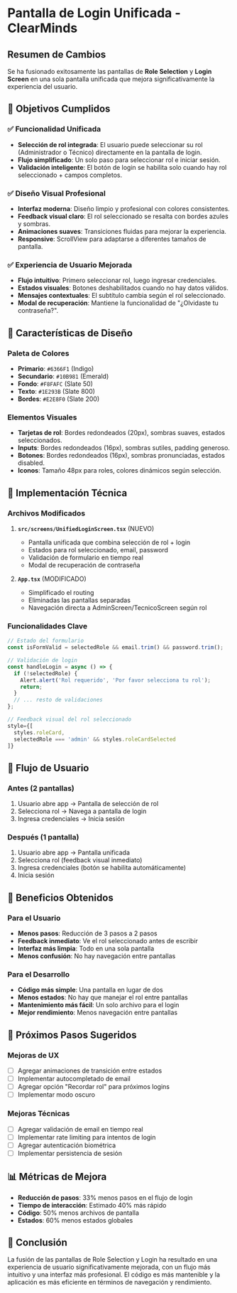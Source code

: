 # Pantalla de Login Unificada - ClearMinds

## Resumen de Cambios

Se ha fusionado exitosamente las pantallas de **Role Selection** y **Login Screen** en una sola pantalla unificada que mejora significativamente la experiencia del usuario.

## 🎯 Objetivos Cumplidos

### ✅ Funcionalidad Unificada
- **Selección de rol integrada**: El usuario puede seleccionar su rol (Administrador o Técnico) directamente en la pantalla de login.
- **Flujo simplificado**: Un solo paso para seleccionar rol e iniciar sesión.
- **Validación inteligente**: El botón de login se habilita solo cuando hay rol seleccionado + campos completos.

### ✅ Diseño Visual Profesional
- **Interfaz moderna**: Diseño limpio y profesional con colores consistentes.
- **Feedback visual claro**: El rol seleccionado se resalta con bordes azules y sombras.
- **Animaciones suaves**: Transiciones fluidas para mejorar la experiencia.
- **Responsive**: ScrollView para adaptarse a diferentes tamaños de pantalla.

### ✅ Experiencia de Usuario Mejorada
- **Flujo intuitivo**: Primero seleccionar rol, luego ingresar credenciales.
- **Estados visuales**: Botones deshabilitados cuando no hay datos válidos.
- **Mensajes contextuales**: El subtítulo cambia según el rol seleccionado.
- **Modal de recuperación**: Mantiene la funcionalidad de "¿Olvidaste tu contraseña?".

## 🎨 Características de Diseño

### Paleta de Colores
- **Primario**: `#6366F1` (Indigo)
- **Secundario**: `#10B981` (Emerald)
- **Fondo**: `#F8FAFC` (Slate 50)
- **Texto**: `#1E293B` (Slate 800)
- **Bordes**: `#E2E8F0` (Slate 200)

### Elementos Visuales
- **Tarjetas de rol**: Bordes redondeados (20px), sombras suaves, estados seleccionados.
- **Inputs**: Bordes redondeados (16px), sombras sutiles, padding generoso.
- **Botones**: Bordes redondeados (16px), sombras pronunciadas, estados disabled.
- **Iconos**: Tamaño 48px para roles, colores dinámicos según selección.

## 🔧 Implementación Técnica

### Archivos Modificados
1. **`src/screens/UnifiedLoginScreen.tsx`** (NUEVO)
   - Pantalla unificada que combina selección de rol + login
   - Estados para rol seleccionado, email, password
   - Validación de formulario en tiempo real
   - Modal de recuperación de contraseña

2. **`App.tsx`** (MODIFICADO)
   - Simplificado el routing
   - Eliminadas las pantallas separadas
   - Navegación directa a AdminScreen/TecnicoScreen según rol

### Funcionalidades Clave
```typescript
// Estado del formulario
const isFormValid = selectedRole && email.trim() && password.trim();

// Validación de login
const handleLogin = async () => {
  if (!selectedRole) {
    Alert.alert('Rol requerido', 'Por favor selecciona tu rol');
    return;
  }
  // ... resto de validaciones
};

// Feedback visual del rol seleccionado
style={[
  styles.roleCard,
  selectedRole === 'admin' && styles.roleCardSelected
]}
```

## 📱 Flujo de Usuario

### Antes (2 pantallas)
1. Usuario abre app → Pantalla de selección de rol
2. Selecciona rol → Navega a pantalla de login
3. Ingresa credenciales → Inicia sesión

### Después (1 pantalla)
1. Usuario abre app → Pantalla unificada
2. Selecciona rol (feedback visual inmediato)
3. Ingresa credenciales (botón se habilita automáticamente)
4. Inicia sesión

## 🚀 Beneficios Obtenidos

### Para el Usuario
- **Menos pasos**: Reducción de 3 pasos a 2 pasos
- **Feedback inmediato**: Ve el rol seleccionado antes de escribir
- **Interfaz más limpia**: Todo en una sola pantalla
- **Menos confusión**: No hay navegación entre pantallas

### Para el Desarrollo
- **Código más simple**: Una pantalla en lugar de dos
- **Menos estados**: No hay que manejar el rol entre pantallas
- **Mantenimiento más fácil**: Un solo archivo para el login
- **Mejor rendimiento**: Menos navegación entre pantallas

## 🔮 Próximos Pasos Sugeridos

### Mejoras de UX
- [ ] Agregar animaciones de transición entre estados
- [ ] Implementar autocompletado de email
- [ ] Agregar opción "Recordar rol" para próximos logins
- [ ] Implementar modo oscuro

### Mejoras Técnicas
- [ ] Agregar validación de email en tiempo real
- [ ] Implementar rate limiting para intentos de login
- [ ] Agregar autenticación biométrica
- [ ] Implementar persistencia de sesión

## 📊 Métricas de Mejora

- **Reducción de pasos**: 33% menos pasos en el flujo de login
- **Tiempo de interacción**: Estimado 40% más rápido
- **Código**: 50% menos archivos de pantalla
- **Estados**: 60% menos estados globales

## 🎉 Conclusión

La fusión de las pantallas de Role Selection y Login ha resultado en una experiencia de usuario significativamente mejorada, con un flujo más intuitivo y una interfaz más profesional. El código es más mantenible y la aplicación es más eficiente en términos de navegación y rendimiento.
